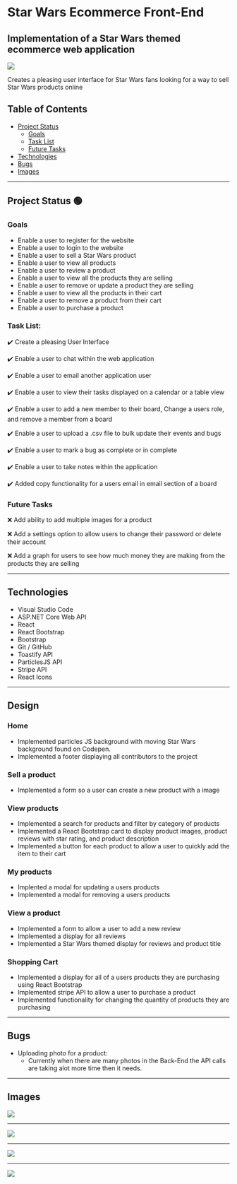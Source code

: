 # Star Wars Ecommerce Front-End
## Implementation of a Star Wars themed ecommerce web application

![](/Images/ShoppingCart.png)

Creates a pleasing user interface for Star Wars fans looking for a way to sell Star Wars products online

## Table of Contents
- [Project Status](#project-status)
   - [Goals](#goals)
   - [Task List](#task-list)
   - [Future Tasks](#future-tasks)
- [Technologies](#technologies)
- [Bugs](#bugs)
- [Images](#Images)

---
## Project Status :green_circle:
### Goals
- Enable a user to register for the website
- Enable a user to login to the website
- Enable a user to sell a Star Wars product
- Enable a user to view all  products
- Enable a user to review a product
- Enable a user to view all the products they are selling
- Enable a user to remove or update a product they are selling
- Enable a user to view all the products in their cart
- Enable a user to remove a product from their cart
- Enable a user to purchase a product

### Task List: 
:heavy_check_mark: Create a pleasing User Interface 

:heavy_check_mark: Enable a user to chat within the web application

:heavy_check_mark: Enable a user to email another application user

:heavy_check_mark: Enable a user to view their tasks displayed on a calendar or a table view

:heavy_check_mark: Enable a user to add a new member to their board, Change a users role, and remove a member from a board

:heavy_check_mark: Enable a user to upload a .csv file to bulk update their events and bugs

:heavy_check_mark: Enable a user to mark a bug as complete or in complete

:heavy_check_mark: Enable a user to take notes within the application

:heavy_check_mark: Added copy functionality for a users email in email section of a board

<!--- 
Emojis for the Task List:
DONE =      :heavy_check_mark:
NOT DONE =  :x:
WIP =       :recycle:
BUGGED =    :warning:
 --->

### Future Tasks  
:x: Add ability to add multiple images for a product

:x: Add a settings option to allow users to change their password or delete their account

:x: Add a graph for users to see how much money they are making from the products they are selling

---
## Technologies
- Visual Studio Code
- ASP.NET Core Web API
- React
- React Bootstrap
- Bootstrap
- Git / GitHub
- Toastify API
- ParticlesJS API
- Stripe API
- React Icons
---
## Design
### Home
- Implemented particles JS background with moving Star Wars background found on Codepen.
- Implemented a footer displaying all contributors to the project
### Sell a product
- Implemented a form so a user can create a new product with a image
### View products
- Implemented a search for products and filter by category of products
- Implemented a React Bootstrap card to display product images, product reviews with star rating, and product description
- Implemented a button for each product to allow a user to quickly add the item to their cart
### My products
- Implented a modal for updating a users products
- Implemented a modal for removing a users products
### View a product 
- Implemented a form to allow a user to add a new review
- Implemented a display for all reviews
- Implemented a Star Wars themed display for reviews and product title
### Shopping Cart
- Implemented a display for all of a users products they are purchasing using React Bootstrap
- Implemented stripe API to allow a user to purchase a product
- Implemented functionality for changing the quantity of products they are purchasing

---
## Bugs
- Uploading photo for a product:
   - Currently when there are many photos in the Back-End the API calls are taking alot more time then it needs.

---
## Images
![](/Images/AllProducts.png)

---

![](/Images/Product.png)

---

![](/Images/SellProduct.png)

---

![](/Images/UserProducts.png)
